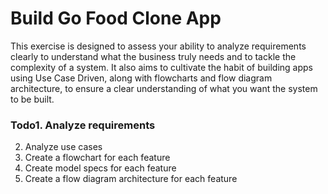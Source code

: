 # Build Go Food Clone App

This exercise is designed to assess your ability to analyze requirements clearly to understand what the business truly needs and to tackle the complexity of a system. It also aims to cultivate the habit of building apps using Use Case Driven, along with flowcharts and flow diagram architecture, to ensure a clear understanding of what you want the system to be built.

### Todo1. Analyze requirements
2. Analyze use cases
3. Create a flowchart for each feature
4. Create model specs for each feature
5. Create a flow diagram architecture for each feature
